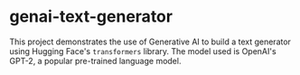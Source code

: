 # genai-text-generator
This project demonstrates the use of Generative AI to build a text generator using Hugging Face's `transformers` library. The model used is OpenAI's GPT-2, a popular pre-trained language model.
